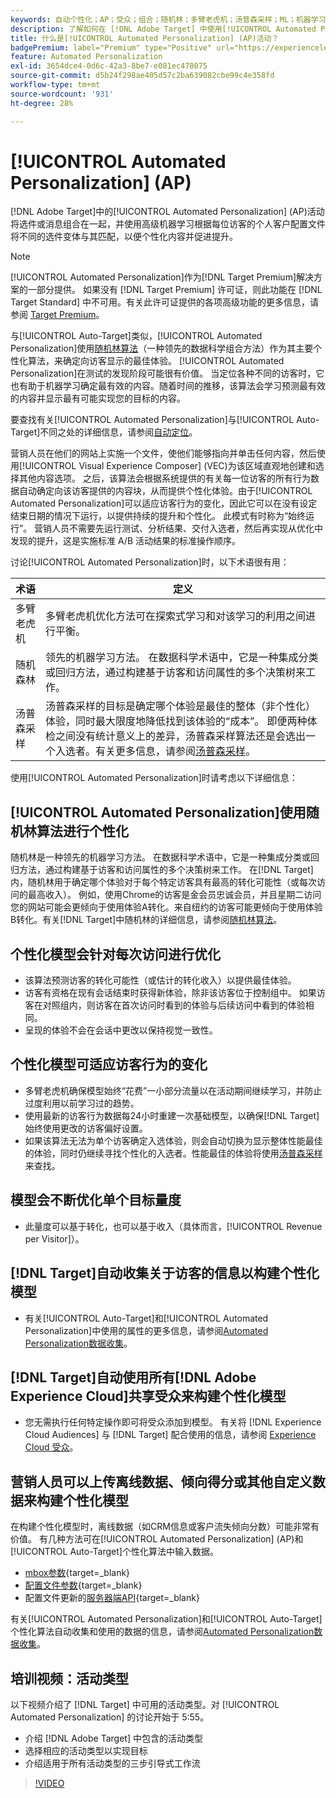 ```yaml
---
keywords: 自动个性化；AP；受众；组合；随机林；多臂老虎机；汤普森采样；ML；机器学习
description: 了解如何在 [!DNL Adobe Target] 中使用[!UICONTROL Automated Personalization] (AP)活动，这些活动使用高级机器学习将不同的选件变体与每位访客匹配。
title: 什么是[!UICONTROL Automated Personalization] (AP)活动？
badgePremium: label="Premium" type="Positive" url="https://experienceleague.adobe.com/docs/target/using/introduction/intro.html?lang=zh-Hans#premium newtab=true" tooltip="查看Target Premium中包含的内容。"
feature: Automated Personalization
exl-id: 3654dce4-0d6c-42a3-8be7-e081ec478075
source-git-commit: d5b24f298ae405d57c2ba639082cbe99c4e358fd
workflow-type: tm+mt
source-wordcount: '931'
ht-degree: 28%

---
```


# [!UICONTROL Automated Personalization] (AP)

[!DNL Adobe Target]中的[!UICONTROL Automated Personalization] (AP)活动将选件或消息组合在一起，并使用高级机器学习根据每位访客的个人客户配置文件将不同的选件变体与其匹配，以便个性化内容并促进提升。

>[!NOTE]
>
>[!UICONTROL Automated Personalization]作为[!DNL Target Premium]解决方案的一部分提供。 如果没有 [!DNL Target Premium] 许可证，则此功能在 [!DNL Target Standard] 中不可用。有关此许可证提供的各项高级功能的更多信息，请参阅 [Target Premium](/help/main/c-intro/intro.md#premium)。

与[!UICONTROL Auto-Target]类似，[!UICONTROL Automated Personalization]使用[随机林算法](/help/main/c-activities/t-automated-personalization/algo-random-forest.md)（一种领先的数据科学组合方法）作为其主要个性化算法，来确定向访客显示的最佳体验。 [!UICONTROL Automated Personalization]在测试的发现阶段可能很有价值。 当定位各种不同的访客时，它也有助于机器学习确定最有效的内容。随着时间的推移，该算法会学习预测最有效的内容并显示最有可能实现您的目标的内容。

要查找有关[!UICONTROL Automated Personalization]与[!UICONTROL Auto-Target]不同之处的详细信息，请参阅[自动定位](/help/main/c-activities/auto-target/auto-target-to-optimize.md#section_BA4D83BE40F14A96BE7CBC7C7CF2A8FB)。

营销人员在他们的网站上实施一个文件，使他们能够指向并单击任何内容，然后使用[!UICONTROL Visual Experience Composer] (VEC)为该区域直观地创建和选择其他内容选项。 之后，该算法会根据系统提供的有关每一位访客的所有行为数据自动确定向该访客提供的内容块，从而提供个性化体验。由于[!UICONTROL Automated Personalization]可以适应访客行为的变化，因此它可以在没有设定结束日期的情况下运行，以提供持续的提升和个性化。 此模式有时称为“始终运行”。 营销人员不需要先运行测试、分析结果、交付入选者，然后再实现从优化中发现的提升，这是实施标准 A/B 活动结果的标准操作顺序。

讨论[!UICONTROL Automated Personalization]时，以下术语很有用：

| 术语 | 定义 |
|---|---|
| 多臂老虎机 | 多臂老虎机优化方法可在探索式学习和对该学习的利用之间进行平衡。 |
| 随机森林 | 领先的机器学习方法。 在数据科学术语中，它是一种集成分类或回归方法，通过构建基于访客和访问属性的多个决策树来工作。 |
| 汤普森采样 | 汤普森采样的目标是确定哪个体验是最佳的整体（非个性化）体验，同时最大限度地降低找到该体验的“成本”。 即便两种体检之间没有统计意义上的差异，汤普森采样算法还是会选出一个入选者。有关更多信息，请参阅[汤普森采样](https://en.wikipedia.org/wiki/Thompson_sampling)。 |

使用[!UICONTROL Automated Personalization]时请考虑以下详细信息：

## [!UICONTROL Automated Personalization]使用随机林算法进行个性化

随机林是一种领先的机器学习方法。 在数据科学术语中，它是一种集成分类或回归方法，通过构建基于访客和访问属性的多个决策树来工作。 在[!DNL Target]内，随机林用于确定哪个体验对于每个特定访客具有最高的转化可能性（或每次访问的最高收入）。 例如，使用Chrome的访客是金会员忠诚会员，并且星期二访问您的网站可能会更倾向于使用体验A转化。来自纽约的访客可能更倾向于使用体验B转化。有关[!DNL Target]中随机林的详细信息，请参阅[随机林算法](/help/main/c-activities/t-automated-personalization/algo-random-forest.md)。

## 个性化模型会针对每次访问进行优化

* 该算法预测访客的转化可能性（或估计的转化收入）以提供最佳体验。
* 访客有资格在现有会话结束时获得新体验，除非该访客位于控制组中。 如果访客在对照组内，则访客在首次访问时看到的体验与后续访问中看到的体验相同。
* 呈现的体验不会在会话中更改以保持视觉一致性。

## 个性化模型可适应访客行为的变化

* 多臂老虎机确保模型始终“花费”一小部分流量以在活动期间继续学习，并防止过度利用以前学习过的趋势。
* 使用最新的访客行为数据每24小时重建一次基础模型，以确保[!DNL Target]始终使用更改的访客偏好设置。
* 如果该算法无法为单个访客确定入选体验，则会自动切换为显示整体性能最佳的体验，同时仍继续寻找个性化的入选者。性能最佳的体验将使用[汤普森采样](https://en.wikipedia.org/wiki/Thompson_sampling)来查找。

## 模型会不断优化单个目标量度

* 此量度可以基于转化，也可以基于收入（具体而言，[!UICONTROL Revenue per Visitor]）。

## [!DNL Target]自动收集关于访客的信息以构建个性化模型

* 有关[!UICONTROL Auto-Target]和[!UICONTROL Automated Personalization]中使用的属性的更多信息，请参阅[Automated Personalization数据收集](/help/main/c-activities/t-automated-personalization/ap-data.md)。

## [!DNL Target]自动使用所有[!DNL Adobe Experience Cloud]共享受众来构建个性化模型

* 您无需执行任何特定操作即可将受众添加到模型。 有关将 [!DNL Experience Cloud Audiences] 与 [!DNL Target] 配合使用的信息，请参阅 [Experience Cloud 受众](/help/main/c-integrating-target-with-mac/mmp.md)。

## 营销人员可以上传离线数据、倾向得分或其他自定义数据来构建个性化模型

在构建个性化模型时，离线数据（如CRM信息或客户流失倾向分数）可能非常有价值。 有几种方法可在[!UICONTROL Automated Personalization] (AP)和[!UICONTROL Auto-Target]个性化算法中输入数据。

* [mbox参数](https://experienceleague.adobe.com/docs/target-dev/developer/implementation/methods/methods-to-get-data-into-target.html?lang=zh-Hans){target=_blank}
* [配置文件参数](https://experienceleague.adobe.com/docs/target-dev/developer/implementation/methods/methods-to-get-data-into-target.html?lang=zh-Hans){target=_blank}
* 配置文件更新的[服务器端API](https://experienceleague.adobe.com/docs/target-dev/developer/implementation/methods/methods-to-get-data-into-target.html?lang=zh-Hans){target=_blank}

有关[!UICONTROL Automated Personalization]和[!UICONTROL Auto-Target]个性化算法自动收集和使用的数据的信息，请参阅[Automated Personalization数据收集](/help/main/c-activities/t-automated-personalization/ap-data.md)。

## 培训视频：活动类型

以下视频介绍了 [!DNL Target] 中可用的活动类型。对 [!UICONTROL Automated Personalization] 的讨论开始于 5:55。

* 介绍 [!DNL Adobe Target] 中包含的活动类型
* 选择相应的活动类型以实现目标
* 介绍适用于所有活动类型的三步引导式工作流

>[!VIDEO](https://video.tv.adobe.com/v/17386)
